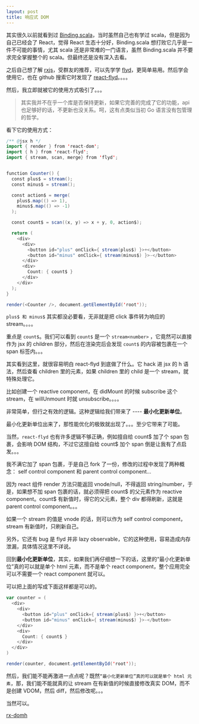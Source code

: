 ```yaml
---
layout: post
title: 响应式 DOM
---
```


其实很久以前就看到过 [Binding.scala](https://github.com/ThoughtWorksInc/Binding.scala)，当时虽然自己也有学过 scala，但是因为自己已经会了 React，觉得 React 生态十分好，Binding.scala 想打败它几乎是一件不可能的事情，尤其 scala 还是非常难的一门语言，虽然 Binding.scala 并不要求完全掌握整个的 scala。但最终还是没有深入去看。

之后自己想了解 [rxjs](https://github.com/ReactiveX/rxjs)，受群友的推荐，可以先学学 [flyd](https://github.com/paldepind/flyd)，更简单易用。然后学会使用它，也在 github 搜索它时发现了 [react-flyd](https://github.com/theadam/react-flyd)。。。。

然后，我立即就被它的使用方式吸引了。。。

> 其实我并不在乎一个库是否保持更新，如果它完善的完成了它的功能，api 也足够好的话，不更新也没关系。呵，这有点类似当初 Go 语言没有包管理的哲学。

看下它的使用方式：

```scala
/** @jsx h */
import { render } from 'react-dom';
import { h } from 'react-flyd';
import { stream, scan, merge} from 'flyd';


function Counter() {
  const plus$ = stream();
  const minus$ = stream();

  const action$ = merge(
    plus$.map(() => 1),
    minus$.map(() => -1)
  );

  const count$ = scan((x, y) => x + y, 0, action$);

  return (
    <div>
      <div>
        <button id="plus" onClick={ stream(plus$) }>+</button>
        <button id="minus" onClick={ stream(minus$) }>-</button>
      </div>
      <div>
        Count: { count$ }
      </div>
    </div>
  );
}

render(<Counter />, document.getElementById('root'));
```

`plus$ 和 minus$` 其实都没必要看，无非就是把 click 事件转为响应的 stream。。。。

重点是 `count$`。我们可以看到 `count$` 是一个 `stream<number>` ，它竟然可以直接作为 jsx 的 children 部分，然后在渲染完后会发现 `count$` 的内容被包裹在一个 span 标签内。。。

其实看到这里，就很容易明白 react-flyd 到底做了什么。它 hack 进 jsx 的 h 语法，然后查看 children 里的元素，如果 children 里的 child 是一个 stream，就特殊处理它。

比如创建一个 reactive component，在 didMount 的时候 subscribe 这个 stream，在 willUnmount 时就 unsubscribe。。。。

非常简单，但行之有效的逻辑。这种逻辑给我们带来了 ---- **最小化更新单位**。

最小化更新单位出来了，那性能优化的极致就出现了。。。至少它带来了可能。

当然，`react-flyd` 也有许多逻辑不够正确，例如擅自给 count$ 加了个 span 包裹，会影响 DOM 结构，不过它这擅自给 count$ 加个 span 倒是让我有了点启发。。。

我不满它加了 span 包裹，于是自己 fork 了一份，修改的过程中发现了两种概念： self control component 和 parent control component...

因为 react 组件 render 方法只能返回 vnode/null，不得返回 string/number，于是，如果想不加 span 包裹的话，就必须得把 count$ 的父元素作为 reactive component。count$ 有新值时，得它的父元素，整个 div 都得刷新，这就是 parent control component。。。

如果一个 stream 的值是 vnode 的话，则可以作为 self control component，stream 有新值时，只刷新自己。

另外，它还有 bug 是 flyd 并非 lazy observable，它的这种使用，容易造成内存泄漏，具体情况这里不详说。

回到**最小化更新单位**，其实，如果我们再仔细想一下的话，这里的“最小化更新单位”真的可以就是单个 html 元素，而不是单个 react component，整个应用完全可以不需要一个 react component 就可以。

可以把上面的写成下面这样都是可以的。

```scala
var counter = (
  <div>
    <div>
      <button id="plus" onClick={ stream(plus$) }>+</button>
      <button id="minus" onClick={ stream(minus$) }>-</button>
    </div>
    <div>
      Count: { count$ }
    </div>
  </div>
)

render(counter, document.getElementById('root'));
```

然后，我们能不能再激进一点点呢？既然`“最小化更新单位”真的可以就是单个 html 元素`，那，我们能不能就真的让 stream 在有新值的时候直接修改真实 DOM，而不是创建 VDOM，然后 diff，然后修改呢。。。

当然可以。

[rx-domh](https://github.com/xialvjun/rx-domh)


